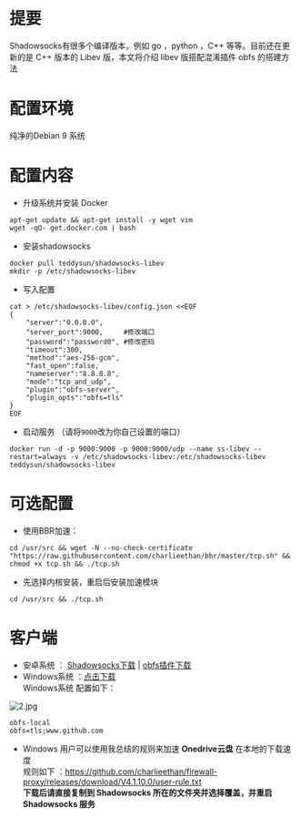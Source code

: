 # 提要
Shadowsocks有很多个编译版本，例如 go ，python ，C++ 等等。目前还在更新的是 C++ 版本的 Libev 版，本文将介绍 libev 版搭配混淆插件 obfs 的搭建方法 
# 配置环境
纯净的Debian 9 系统
# 配置内容
- 升级系统并安装 Docker
```
apt-get update && apt-get install -y wget vim
wget -qO- get.docker.com | bash
```
- 安装shadowsocks
```
docker pull teddysun/shadowsocks-libev
mkdir -p /etc/shadowsocks-libev
```
- 写入配置
```
cat > /etc/shadowsocks-libev/config.json <<EOF
{
    "server":"0.0.0.0",
    "server_port":9000,     #修改端口
    "password":"password0", #修改密码
    "timeout":300,
    "method":"aes-256-gcm",
    "fast_open":false,
    "nameserver":"8.8.8.8",
    "mode":"tcp_and_udp",
    "plugin":"obfs-server",
    "plugin_opts":"obfs=tls"
}
EOF
```
- 启动服务 （请将`9000`改为你自己设置的端口）
```
docker run -d -p 9000:9000 -p 9000:9000/udp --name ss-libev --restart=always -v /etc/shadowsocks-libev:/etc/shadowsocks-libev teddysun/shadowsocks-libev
```
# 可选配置
- 使用BBR加速：
```
cd /usr/src && wget -N --no-check-certificate "https://raw.githubusercontent.com/charlieethan/bbr/master/tcp.sh" && chmod +x tcp.sh && ./tcp.sh
```
- 先选择内核安装，重启后安装加速模块
```
cd /usr/src && ./tcp.sh
```
# 客户端
- 安卓系统 ： [Shadowsocks下载](https://github.com/charlieethan/firewall-proxy/releases/download/V5.1.0/shadowsocks.apk) | [obfs插件下载](https://github.com/charlieethan/firewall-proxy/releases/download/V4.1.10.0/obfs-local-0.0.5.apk)    
- Windows系统 ：[点击下载](https://github.com/charlieethan/firewall-proxy/releases/download/V4.1.10.0/Shadowsocks.zip)  
Windows系统 配置如下：  

![2.jpg](https://github.com/charlieethan/firewall-proxy/blob/master/photos/2.jpg)
```
obfs-local
obfs=tls;www.github.com
```
- Windows 用户可以使用我总结的规则来加速 **Onedrive云盘** 在本地的下载速度   
规则如下 ：https://github.com/charlieethan/firewall-proxy/releases/download/V4.1.10.0/user-rule.txt  
**下载后请直接复制到 Shadowsocks 所在的文件夹并选择覆盖，并重启 Shadowsocks 服务**
